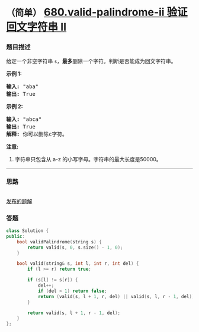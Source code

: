 # `（简单）` [680.valid-palindrome-ii 验证回文字符串 Ⅱ](https://leetcode-cn.com/problems/valid-palindrome-ii/)

### 题目描述
<p>给定一个非空字符串&nbsp;<code>s</code>，<strong>最多</strong>删除一个字符。判断是否能成为回文字符串。</p>

<p><strong>示例 1:</strong></p>

<pre><strong>输入:</strong> "aba"
<strong>输出:</strong> True
</pre>

<p><strong>示例 2:</strong></p>

<pre><strong>输入:</strong> "abca"
<strong>输出:</strong> True
<strong>解释:</strong> 你可以删除c字符。
</pre>

<p><strong>注意:</strong></p>

<ol>
	<li>字符串只包含从 a-z 的小写字母。字符串的最大长度是50000。</li>
</ol>


---
### 思路
```
```

[发布的题解](https://leetcode-cn.com/problems/valid-palindrome-ii/solution/valid-palindrome-ii-by-ikaruga/)

### 答题
``` C++
class Solution {
public:
    bool validPalindrome(string s) {
        return valid(s, 0, s.size() - 1, 0);
    }

    bool valid(string& s, int l, int r, int del) {
        if (l >= r) return true;

        if (s[l] != s[r]) {
            del++;
            if (del > 1) return false;
            return (valid(s, l + 1, r, del) || valid(s, l, r - 1, del));
        }

        return valid(s, l + 1, r - 1, del);
    }
};
```




